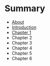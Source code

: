 # Summary

* [About](README.md)
* [Introduction](chapter1.md)
* [Chapter 1](chapter_1.md)
* Chapter 2
* Chapter 3
* Chapter 4
* Chapter 5
* Chapter 6

